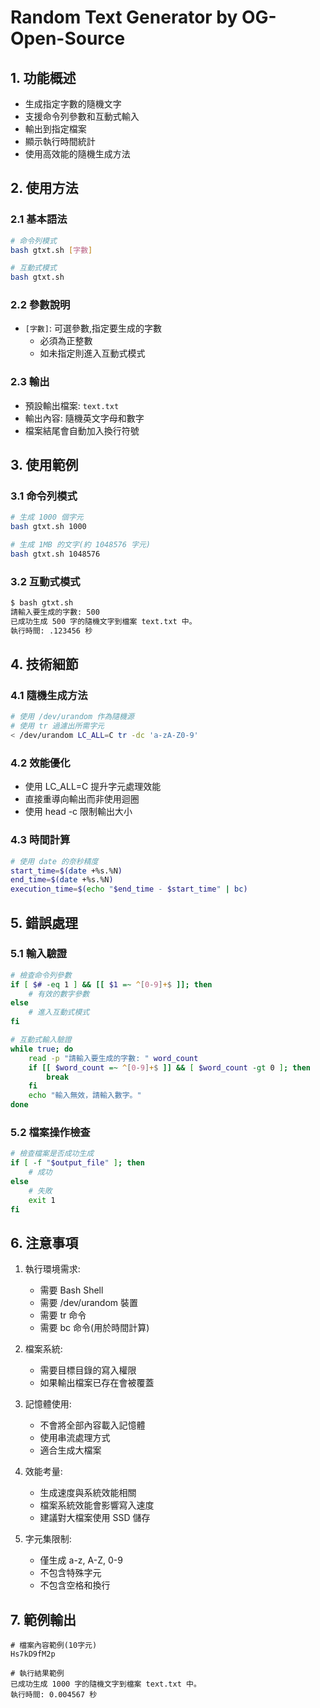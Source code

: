 # Random Text Generator by OG-Open-Source

## 1. 功能概述
- 生成指定字數的隨機文字
- 支援命令列參數和互動式輸入
- 輸出到指定檔案
- 顯示執行時間統計
- 使用高效能的隨機生成方法

## 2. 使用方法
### 2.1 基本語法
```bash
# 命令列模式
bash gtxt.sh [字數]

# 互動式模式
bash gtxt.sh
```

### 2.2 參數說明
- `[字數]`: 可選參數,指定要生成的字數
  - 必須為正整數
  - 如未指定則進入互動式模式

### 2.3 輸出
- 預設輸出檔案: `text.txt`
- 輸出內容: 隨機英文字母和數字
- 檔案結尾會自動加入換行符號

## 3. 使用範例
### 3.1 命令列模式
```bash
# 生成 1000 個字元
bash gtxt.sh 1000

# 生成 1MB 的文字(約 1048576 字元)
bash gtxt.sh 1048576
```

### 3.2 互動式模式
```bash
$ bash gtxt.sh
請輸入要生成的字數: 500
已成功生成 500 字的隨機文字到檔案 text.txt 中。
執行時間: .123456 秒
```

## 4. 技術細節
### 4.1 隨機生成方法
```bash
# 使用 /dev/urandom 作為隨機源
# 使用 tr 過濾出所需字元
< /dev/urandom LC_ALL=C tr -dc 'a-zA-Z0-9'
```

### 4.2 效能優化
- 使用 LC_ALL=C 提升字元處理效能
- 直接重導向輸出而非使用迴圈
- 使用 head -c 限制輸出大小

### 4.3 時間計算
```bash
# 使用 date 的奈秒精度
start_time=$(date +%s.%N)
end_time=$(date +%s.%N)
execution_time=$(echo "$end_time - $start_time" | bc)
```

## 5. 錯誤處理
### 5.1 輸入驗證
```bash
# 檢查命令列參數
if [ $# -eq 1 ] && [[ $1 =~ ^[0-9]+$ ]]; then
    # 有效的數字參數
else
    # 進入互動式模式
fi

# 互動式輸入驗證
while true; do
    read -p "請輸入要生成的字數: " word_count
    if [[ $word_count =~ ^[0-9]+$ ]] && [ $word_count -gt 0 ]; then
        break
    fi
    echo "輸入無效，請輸入數字。"
done
```

### 5.2 檔案操作檢查
```bash
# 檢查檔案是否成功生成
if [ -f "$output_file" ]; then
    # 成功
else
    # 失敗
    exit 1
fi
```

## 6. 注意事項
1. 執行環境需求:
   - 需要 Bash Shell
   - 需要 /dev/urandom 裝置
   - 需要 tr 命令
   - 需要 bc 命令(用於時間計算)

2. 檔案系統:
   - 需要目標目錄的寫入權限
   - 如果輸出檔案已存在會被覆蓋

3. 記憶體使用:
   - 不會將全部內容載入記憶體
   - 使用串流處理方式
   - 適合生成大檔案

4. 效能考量:
   - 生成速度與系統效能相關
   - 檔案系統效能會影響寫入速度
   - 建議對大檔案使用 SSD 儲存

5. 字元集限制:
   - 僅生成 a-z, A-Z, 0-9
   - 不包含特殊字元
   - 不包含空格和換行

## 7. 範例輸出
```
# 檔案內容範例(10字元)
Hs7kD9fM2p

# 執行結果範例
已成功生成 1000 字的隨機文字到檔案 text.txt 中。
執行時間: 0.004567 秒
``` 